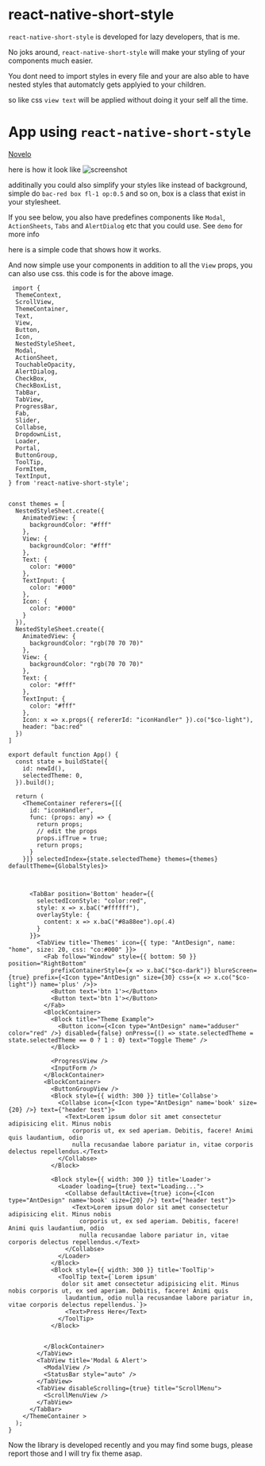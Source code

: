# react-native-short-style
`react-native-short-style` is developed for lazy developers, that is me.

No joks around, `react-native-short-style` will make your styling of your components much easier.

You dont need to import styles in every file and your are also able to have nested styles that automatcly gets applyied to your children. 

so like css `view text` will be applied without doing it your self all the time.

# App using `react-native-short-style`
[Novelo](https://github.com/1-AlenToma/Novelo)

here is how it look like
![screenshot](https://raw.githubusercontent.com/1-AlenToma/react-native-short-style/main/src/screenshot/image.png)

additinally you could also simplify your styles like instead of background, simple do `bac-red box fl-1 op:0.5` and so on, box is a class that exist in your stylesheet.

If you see below, you also have predefines components like `Modal`, `ActionSheets`, `Tabs` and `AlertDialog` etc that you could use. See `demo` for more info

here is a simple code that shows how it works.


And now simple use your components
in addition to all the `View` props,
you can also use css.
this code is for the above image.
```tsx
 import {
  ThemeContext,
  ScrollView,
  ThemeContainer,
  Text,
  View,
  Button,
  Icon,
  NestedStyleSheet,
  Modal,
  ActionSheet,
  TouchableOpacity,
  AlertDialog,
  CheckBox,
  CheckBoxList,
  TabBar,
  TabView,
  ProgressBar,
  Fab,
  Slider,
  Collabse,
  DropdownList,
  Loader,
  Portal,
  ButtonGroup,
  ToolTip,
  FormItem,
  TextInput,
} from 'react-native-short-style';


const themes = [
  NestedStyleSheet.create({
    AnimatedView: {
      backgroundColor: "#fff"
    },
    View: {
      backgroundColor: "#fff"
    },
    Text: {
      color: "#000"
    },
    TextInput: {
      color: "#000"
    },
    Icon: {
      color: "#000"
    }
  }),
  NestedStyleSheet.create({
    AnimatedView: {
      backgroundColor: "rgb(70 70 70)"
    },
    View: {
      backgroundColor: "rgb(70 70 70)"
    },
    Text: {
      color: "#fff"
    },
    TextInput: {
      color: "#fff"
    },
    Icon: x => x.props({ refererId: "iconHandler" }).co("$co-light"),
    header: "bac:red"
  })
]

export default function App() {
  const state = buildState({
    id: newId(),
    selectedTheme: 0,
  }).build();

  return (
    <ThemeContainer referers={[{
      id: "iconHandler",
      func: (props: any) => {
        return props;
        // edit the props
        props.ifTrue = true;
        return props;
      }
    }]} selectedIndex={state.selectedTheme} themes={themes} defaultTheme={GlobalStyles}>



      <TabBar position='Bottom' header={{
        selectedIconStyle: "color:red",
        style: x => x.baC("#ffffff"),
        overlayStyle: {
          content: x => x.baC("#8a88ee").op(.4)
        }
      }}>
        <TabView title='Themes' icon={{ type: "AntDesign", name: "home", size: 20, css: "co:#000" }}>
          <Fab follow="Window" style={{ bottom: 50 }} position="RightBottom"
            prefixContainerStyle={x => x.baC("$co-dark")} blureScreen={true} prefix={<Icon type="AntDesign" size={30} css={x => x.co("$co-light")} name='plus' />}>
            <Button text='btn 1'></Button>
            <Button text='btn 1'></Button>
          </Fab>
          <BlockContainer>
            <Block title="Theme Example">
              <Button icon={<Icon type="AntDesign" name="adduser" color="red" />} disabled={false} onPress={() => state.selectedTheme = state.selectedTheme == 0 ? 1 : 0} text="Toggle Theme" />
            </Block>

            <ProgressView />
            <InputForm />
          </BlockContainer>
          <BlockContainer>
            <ButtonGroupView />
            <Block style={{ width: 300 }} title='Collabse'>
              <Collabse icon={<Icon type="AntDesign" name='book' size={20} />} text={"header test"}>
                <Text>Lorem ipsum dolor sit amet consectetur adipisicing elit. Minus nobis
                  corporis ut, ex sed aperiam. Debitis, facere! Animi quis laudantium, odio
                  nulla recusandae labore pariatur in, vitae corporis delectus repellendus.</Text>
              </Collabse>
            </Block>

            <Block style={{ width: 300 }} title='Loader'>
              <Loader loading={true} text="Loading...">
                <Collabse defaultActive={true} icon={<Icon type="AntDesign" name='book' size={20} />} text={"header test"}>
                  <Text>Lorem ipsum dolor sit amet consectetur adipisicing elit. Minus nobis
                    corporis ut, ex sed aperiam. Debitis, facere! Animi quis laudantium, odio
                    nulla recusandae labore pariatur in, vitae corporis delectus repellendus.</Text>
                </Collabse>
              </Loader>
            </Block>
            <Block style={{ width: 300 }} title='ToolTip'>
              <ToolTip text={`Lorem ipsum'
               dolor sit amet consectetur adipisicing elit. Minus nobis corporis ut, ex sed aperiam. Debitis, facere! Animi quis 
                laudantium, odio nulla recusandae labore pariatur in, vitae corporis delectus repellendus.`}>
                <Text>Press Here</Text>
              </ToolTip>
            </Block>


          </BlockContainer>
        </TabView>
        <TabView title='Modal & Alert'>
          <ModalView />
          <StatusBar style="auto" />
        </TabView>
        <TabView disableScrolling={true} title="ScrollMenu">
          <ScrollMenuView />
        </TabView>
      </TabBar>
    </ThemeContainer >
  );
}

```
Now the library is developed recently and you may find some bugs, please report those and I will try fix theme asap. 
